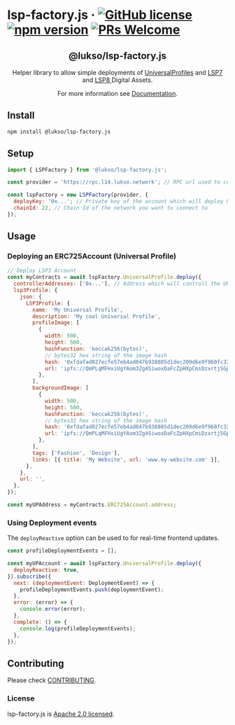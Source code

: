 # lsp-factory.js &middot; [![GitHub license](https://img.shields.io/badge/license-Apache-blue.svg)](./LICENSE) [![npm version](https://img.shields.io/npm/v/@lukso/lsp-factory.js.svg?style=flat)](https://www.npmjs.com/package/@lukso/lsp-factory.js) [![PRs Welcome](https://img.shields.io/badge/PRs-welcome-brightgreen.svg)](https://github.com/lukso-network/tools-lsp-factory/pulls)

<p align="center">
 <h2 align="center"><strong>@lukso/lsp-factory.js</strong></h2>
 <p align="center">Helper library to allow simple deployments of <a href="https://github.com/lukso-network/LIPs/blob/main/LSPs/LSP-0-ERC725Account.md">UniversalProfiles</a> and <a href="https://github.com/lukso-network/LIPs/blob/main/LSPs/LSP-4-DigitalCertificate.md">LSP7</a> and <a href="https://github.com/lukso-network/LIPs/blob/main/LSPs/LSP-8-IdentifiableDigitalAsset.md">LSP8 </a>Digital Assets.</p>
</p>

<p align="center">For more information see <a href="https://docs.lukso.tech/tools/lsp-factoryjs/getting-started">Documentation</a>.</p>

## Install

```bash
npm install @lukso/lsp-factory.js
```

## Setup

```javascript
import { LSPFactory } from '@lukso/lsp-factory.js';

const provider = 'https://rpc.l14.lukso.network'; // RPC url used to connect to the network

const lspFactory = new LSPFactory(provider, {
  deployKey: '0x...'; // Private key of the account which will deploy UPs
  chainId: 22, // Chain Id of the network you want to connect to
});
```

## Usage

### Deploying an ERC725Account (Universal Profile)

```javascript
// Deploy LSP3 Account
const myContracts = await lspFactory.UniversalProfile.deploy({
  controllerAddresses: ['0x...'], // Address which will controll the UP
  lsp3Profile: {
    json: {
      LSP3Profile: {
        name: 'My Universal Profile',
        description: 'My cool Universal Profile',
        profileImage: [
          {
            width: 500,
            height: 500,
            hashFunction: 'keccak256(bytes)',
            // bytes32 hex string of the image hash
            hash: '0xfdafad027ecfe57eb4ad047b938805d1dec209d6e9f960fc320d7b9b11cbed14',
            url: 'ipfs://QmPLqMFHxiUgYAom3Zg4SiwoxDaFcZpHXpCmiDzxrtjSGp',
          },
        ],
        backgroundImage: [
          {
            width: 500,
            height: 500,
            hashFunction: 'keccak256(bytes)',
            // bytes32 hex string of the image hash
            hash: '0xfdafad027ecfe57eb4ad047b938805d1dec209d6e9f960fc320d7b9b11cbed14',
            url: 'ipfs://QmPLqMFHxiUgYAom3Zg4SiwoxDaFcZpHXpCmiDzxrtjSGp',
          },
        ],
        tags: ['Fashion', 'Design'],
        links: [{ title: 'My Website', url: 'www.my-website.com' }],
      },
    },
    url: '',
  },
});

const myUPAddress = myContracts.ERC725Account.address;
```

### Using Deployment events

The `deployReactive` option can be used to for real-time frontend updates.

```javascript
const profileDeploymentEvents = [];

const myUPAccount = await lspFactory.UniversalProfile.deploy({
  deployReactive: true,
}).subscribe({
  next: (deploymentEvent: DeploymentEvent) => {
    profileDeploymentEvents.push(deploymentEvent);
  },
  error: (error) => {
    console.error(error);
  },
  complete: () => {
    console.log(profileDeploymentEvents);
  },
});
```

## Contributing

Please check [CONTRIBUTING](./CONTRIBUTING.md).

### License

lsp-factory.js is [Apache 2.0 licensed](./LICENSE).
